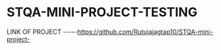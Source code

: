 # STQA-MINI-PROJECT-TESTING
LINK OF PROJECT -----https://github.com/Rutujajagtap10/STQA-mini-project-
